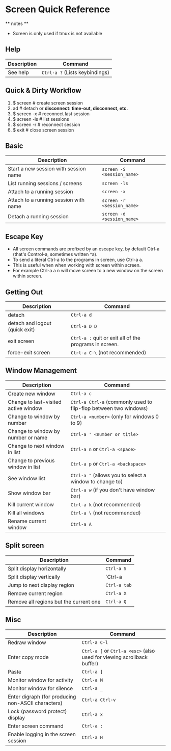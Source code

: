 # Screen Quick Reference

** notes **

  - Screen is only used if tmux is not available

## Help

| Description     | Command                         |
| --------------- | ------------------------------- |
| See help        | `Ctrl-a ?` (Lists keybindings)  |


## Quick & Dirty Workflow

1. $ screen                 # create screen session
2. <ctrl>ad                 # detach or **disconnect: time-out, disconnect, etc.**
3. $ screen -x              # reconnect last session
3. $ screen -ls             # list sessions
4. $ screen -r <session-id> # reconnect session
5. $ exit                   # close screen session


## Basic

| Description                             | Command                                 |
| --------------------------------------- | --------------------------------------- |
| Start a new session with session name   | `screen -S <session_name>`              |
| List running sessions / screens         | `screen -ls`                            |
| Attach to a running session             | `screen -x`                             |
| Attach to a running session with name   | `screen -r <session_name>`              |
| Detach a running session                | `screen -d <session_name>`              |

## Escape Key

  - All screen commands are prefixed by an escape key, by default Ctrl-a (that's Control-a, sometimes written ^a).
  - To send a literal Ctrl-a to the programs in screen, use Ctrl-a a.
  - This is useful when when working with screen within screen.
  - For example Ctrl-a a n will move screen to a new window on the screen within screen. 

## Getting Out

| Description                             | Command                                                 |
| --------------------------------------- | ------------------------------------------------------- |
| detach                                  | `Ctrl-a d`                                              |
| detach and logout (quick exit)          | `Ctrl-a D D`                                            |
| exit screen                             | `Ctrl-a :` quit or exit all of the programs in screen.  |
| force-exit screen                       | `Ctrl-a C-\` (not recommended)                          |


## Window Management

| Description                             | Command                                                                 |
| --------------------------------------- | ----------------------------------------------------------------------- |
| Create new window                       | `Ctrl-a c`                                                              |
| Change to last-visited active window    | `Ctrl-a Ctrl-a` (commonly used to flip-flop between two windows)        |
| Change to window by number              | `Ctrl-a <number>` (only for windows 0 to 9)                             |
| Change to window by number or name      | `Ctrl-a ' <number or title>`                                            |
| Change to next window in list           | `Ctrl-a n` or `Ctrl-a <space>`                                          |
| Change to previous window in list       | `Ctrl-a p` or `Ctrl-a <backspace>`                                      |
| See window list                         | `Ctrl-a "` (allows you to select a window to change to)                 |
| Show window bar                         | `Ctrl-a w` (if you don't have window bar)                               |
| Kill current window                     | `Ctrl-a k` (not recommended)                                            |
| Kill all windows                        | `Ctrl-a \` (not recommended)                                            |
| Rename current window                   | `Ctrl-a A`                                                              |

## Split screen

| Description                             | Command                                                                 |
| --------------------------------------- | ----------------------------------------------------------------------- |
| Split display horizontally              | `Ctrl-a S`                                                              |
| Split display vertically                | `Ctrl-a                                                                 | ` or `Ctrl-a V` (for the vanilla vertical screen patch) |
| Jump to next display region             | `Ctrl-a tab`                                                            |
| Remove current region                   | `Ctrl-a X`                                                              |
| Remove all regions but the current one  | `Ctrl-a Q`                                                              |

## Misc

| Description                                             | Command                                                                 |
| ------------------------------------------------------- | ----------------------------------------------------------------------- |
| Redraw window                                           | `Ctrl-a C-l`                                                            |
| Enter copy mode                                         | `Ctrl-a [` or `Ctrl-a <esc>` (also used for viewing scrollback buffer)  |
| Paste                                                   | `Ctrl-a ]`                                                              |
| Monitor window for activity                             | `Ctrl-a M`                                                              |
| Monitor window for silence                              | `Ctrl-a _`                                                              |
| Enter digraph (for producing non-ASCII characters)      | `Ctrl-a Ctrl-v`                                                         |
| Lock (password protect) display                         | `Ctrl-a x`                                                              |
| Enter screen command                                    | `Ctrl-a :`                                                              |
| Enable logging in the screen session                    | `Ctrl-a H`                                                              |
